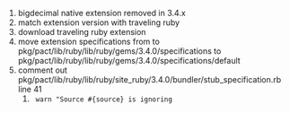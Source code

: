 1. bigdecimal native extension removed in 3.4.x
2. match extension version with traveling ruby
3. download traveling ruby extension
4. move extension specifications from to pkg/pact/lib/ruby/lib/ruby/gems/3.4.0/specifications to pkg/pact/lib/ruby/lib/ruby/gems/3.4.0/specifications/default
5. comment out pkg/pact/lib/ruby/lib/ruby/site_ruby/3.4.0/bundler/stub_specification.rb line 41
   1. ` warn "Source #{source} is ignoring`